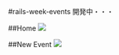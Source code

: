 #rails-week-events
開発中・・・

##Home
<img src="http://f.st-hatena.com/images/fotolife/t/tyoshikawa1106/20151001/20151001215757.png" />

##New Event
<img src="http://f.st-hatena.com/images/fotolife/t/tyoshikawa1106/20151001/20151001215758.png" />
